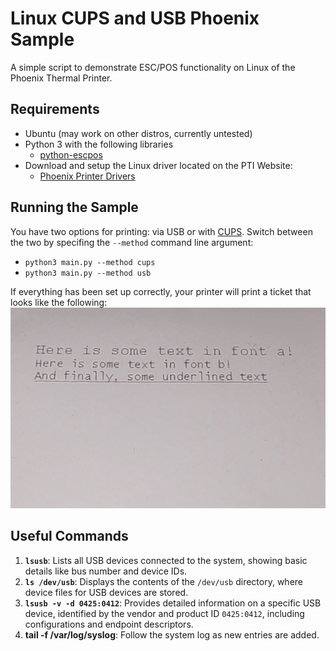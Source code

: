 # Linux CUPS and USB Phoenix Sample

A simple script to demonstrate ESC/POS functionality on Linux of the Phoenix Thermal Printer.

## Requirements

- Ubuntu (may work on other distros, currently untested)
- Python 3 with the following libraries
    - [python-escpos](https://github.com/python-escpos/python-escpos)
- Download and setup the Linux driver located on the PTI Website:
    - [Phoenix Printer Drivers](https://pyramidacceptors.com/phoenix-printer-drivers)

## Running the Sample

You have two options for printing: via USB or with [CUPS](https://wiki.archlinux.org/title/CUPS). Switch between the two by specifing the `--method` command line argument:
    
- `python3 main.py --method cups`
- `python3 main.py --method usb`

If everything has been set up correctly, your printer will print a ticket that looks like the following:
![Image](./docs/sample.jpg "Sample Ticket")

## Useful Commands

1. **`lsusb`**: Lists all USB devices connected to the system, showing basic details like bus number and device IDs.
2. **`ls /dev/usb`**: Displays the contents of the `/dev/usb` directory, where device files for USB devices are stored.
3. **`lsusb -v -d 0425:0412`**: Provides detailed information on a specific USB device, identified by the vendor and product ID `0425:0412`, including configurations and endpoint descriptors.
4. **tail -f /var/log/syslog**: Follow the system log as new entries are added.


